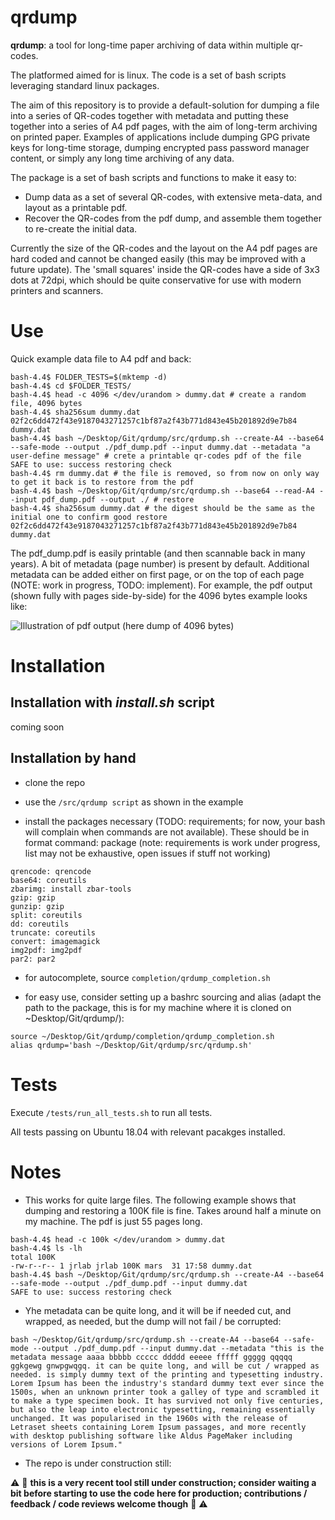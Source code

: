 # qrdump

**qrdump**: a tool for long-time paper archiving of data within multiple qr-codes.

The platformed aimed for is linux. The code is a set of bash scripts leveraging standard linux packages.

The aim of this repository is to provide a default-solution for dumping a file into a series of QR-codes together with metadata and putting these together into a series of A4 pdf pages, with the aim of long-term archiving on printed paper. Examples of applications include dumping GPG private keys for long-time storage, dumping encrypted pass password manager content, or simply any long time archiving of any data.

The package is a set of bash scripts and functions to make it easy to:

- Dump data as a set of several QR-codes, with extensive meta-data, and layout as a printable pdf.
- Recover the QR-codes from the pdf dump, and assemble them together to re-create the initial data.

Currently the size of the QR-codes and the layout on the A4 pdf pages are hard coded and cannot be changed easily (this may be improved with a future update). The 'small squares' inside the QR-codes have a side of 3x3 dots at 72dpi, which should be quite conservative for use with modern printers and scanners.

# Use

Quick example data file to A4 pdf and back:

```
bash-4.4$ FOLDER_TESTS=$(mktemp -d)
bash-4.4$ cd $FOLDER_TESTS/
bash-4.4$ head -c 4096 </dev/urandom > dummy.dat # create a random file, 4096 bytes
bash-4.4$ sha256sum dummy.dat 
02f2c6dd472f43e9187043271257c1bf87a2f43b771d843e45b201892d9e7b84  dummy.dat
bash-4.4$ bash ~/Desktop/Git/qrdump/src/qrdump.sh --create-A4 --base64 --safe-mode --output ./pdf_dump.pdf --input dummy.dat --metadata "a user-define message" # crete a printable qr-codes pdf of the file
SAFE to use: success restoring check
bash-4.4$ rm dummy.dat # the file is removed, so from now on only way to get it back is to restore from the pdf
bash-4.4$ bash ~/Desktop/Git/qrdump/src/qrdump.sh --base64 --read-A4 --input pdf_dump.pdf --output ./ # restore
bash-4.4$ sha256sum dummy.dat # the digest should be the same as the initial one to confirm good restore
02f2c6dd472f43e9187043271257c1bf87a2f43b771d843e45b201892d9e7b84  dummy.dat
```

The pdf_dump.pdf is easily printable (and then scannable back in many years). A bit of metadata (page number) is present by default. Additional metadata can be added either on first page, or on the top of each page (NOTE: work in progress, TODO: implement). For example, the pdf output (shown fully with pages side-by-side) for the 4096 bytes example looks like:

![Illustration of pdf output (here dump of 4096 bytes)](doc/illustration_pdf_dump/illustration_2.png?raw=true)

# Installation

## Installation with *install.sh* script

coming soon

## Installation by hand

- clone the repo

- use the ```/src/qrdump script``` as shown in the example

- install the packages necessary (TODO: requirements; for now, your bash will complain when commands are not available). These should be in format command: package (note: requirements is work under progress, list may not be exhaustive, open issues if stuff not working)

```
qrencode: qrencode
base64: coreutils
zbarimg: install zbar-tools
gzip: gzip
gunzip: gzip
split: coreutils
dd: coreutils
truncate: coreutils
convert: imagemagick
img2pdf: img2pdf
par2: par2
```

- for autocomplete, source ```completion/qrdump_completion.sh```

- for easy use, consider setting up a bashrc sourcing and alias (adapt the path to the package, this is for my machine where it is cloned on ~Desktop/Git/qrdump/):

```
source ~/Desktop/Git/qrdump/completion/qrdump_completion.sh
alias qrdump='bash ~/Desktop/Git/qrdump/src/qrdump.sh'
```

# Tests

Execute ```/tests/run_all_tests.sh``` to run all tests.

All tests passing on Ubuntu 18.04 with relevant pacakges installed.

# Notes

- This works for quite large files. The following example shows that dumping and restoring a 100K file is fine. Takes around half a minute on my machine. The pdf is just 55 pages long.

```
bash-4.4$ head -c 100k </dev/urandom > dummy.dat
bash-4.4$ ls -lh
total 100K
-rw-r--r-- 1 jrlab jrlab 100K mars  31 17:58 dummy.dat
bash-4.4$ bash ~/Desktop/Git/qrdump/src/qrdump.sh --create-A4 --base64 --safe-mode --output ./pdf_dump.pdf --input dummy.dat
SAFE to use: success restoring check
```

- Yhe metadata can be quite long, and it will be if needed cut, and wrapped, as needed, but the dump will not fail / be corrupted:

```
bash ~/Desktop/Git/qrdump/src/qrdump.sh --create-A4 --base64 --safe-mode --output ./pdf_dump.pdf --input dummy.dat --metadata "this is the metadata message aaaa bbbbb ccccc ddddd eeeee fffff ggggg qqqqq ggkgewg gnwpgwqgq. it can be quite long, and will be cut / wrapped as needed. is simply dummy text of the printing and typesetting industry. Lorem Ipsum has been the industry's standard dummy text ever since the 1500s, when an unknown printer took a galley of type and scrambled it to make a type specimen book. It has survived not only five centuries, but also the leap into electronic typesetting, remaining essentially unchanged. It was popularised in the 1960s with the release of Letraset sheets containing Lorem Ipsum passages, and more recently with desktop publishing software like Aldus PageMaker including versions of Lorem Ipsum."
```

- The repo is under construction still:

:warning: :construction: **this is a very recent tool still under construction; consider waiting a bit before starting to use the code here for production; contributions / feedback / code reviews welcome though** :construction: :warning:


